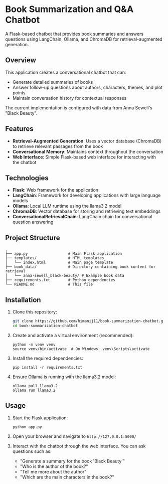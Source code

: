 # Book Summarization and Q&A Chatbot

A Flask-based chatbot that provides book summaries and answers questions using LangChain, Ollama, and ChromaDB for retrieval-augmented generation.

## Overview

This application creates a conversational chatbot that can:
- Generate detailed summaries of books
- Answer follow-up questions about authors, characters, themes, and plot points
- Maintain conversation history for contextual responses

The current implementation is configured with data from Anna Sewell's "Black Beauty".

## Features

- **Retrieval-Augmented Generation**: Uses a vector database (ChromaDB) to retrieve relevant passages from the book
- **Conversational Memory**: Maintains context throughout the conversation
- **Web Interface**: Simple Flask-based web interface for interacting with the chatbot

## Technologies

- **Flask**: Web framework for the application
- **LangChain**: Framework for developing applications with large language models
- **Ollama**: Local LLM runtime using the llama3.2 model
- **ChromaDB**: Vector database for storing and retrieving text embeddings
- **ConversationalRetrievalChain**: LangChain chain for conversational question answering

## Project Structure
```
.
├── app.py                  # Main Flask application
├── templates/              # HTML templates
│   └── index.html          # Main page template
├── book_data/              # Directory containing book content for retrieval
│   └── anna-sewell_black-beauty/ # Example book data
├── requirements.txt        # Python dependencies
└── README.md               # This file

```

## Installation

1. Clone this repository:
   ```bash
   git clone https://github.com/himanij11/book-summarization-chatbot.git
   cd book-summarization-chatbot
   ```

2. Create and activate a virtual environment (recommended):
   ```
   python -m venv venv
   source venv/bin/activate  # On Windows: venv\Scripts\activate
   ```

3. Install the required dependencies:
   ```
   pip install -r requirements.txt
   ```

4. Ensure Ollama is running with the llama3.2 model:
   ```
   ollama pull llama3.2
   ollama run llama3.2
   ```

## Usage

1. Start the Flask application:
   ```bash
   python app.py
   ```

2. Open your browser and navigate to `http://127.0.0.1:5000/`

3. Interact with the chatbot through the web interface. You can ask questions such as:
   - "Generate a summary for the book 'Black Beauty'"
   - "Who is the author of the book?"
   - "Tell me more about the author"
   - "Which are the main characters in the book?"
